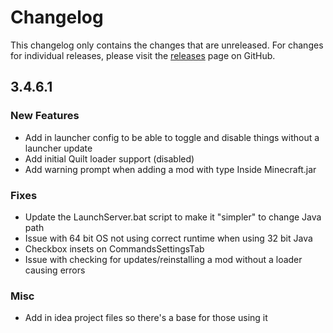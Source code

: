 # Changelog

This changelog only contains the changes that are unreleased. For changes for individual releases, please visit the
[releases](https://github.com/ATLauncher/ATLauncher/releases) page on GitHub.

## 3.4.6.1

### New Features
- Add in launcher config to be able to toggle and disable things without a launcher update
- Add initial Quilt loader support (disabled)
- Add warning prompt when adding a mod with type Inside Minecraft.jar

### Fixes
- Update the LaunchServer.bat script to make it "simpler" to change Java path
- Issue with 64 bit OS not using correct runtime when using 32 bit Java
- Checkbox insets on CommandsSettingsTab
- Issue with checking for updates/reinstalling a mod without a loader causing errors

### Misc
- Add in idea project files so there's a base for those using it
